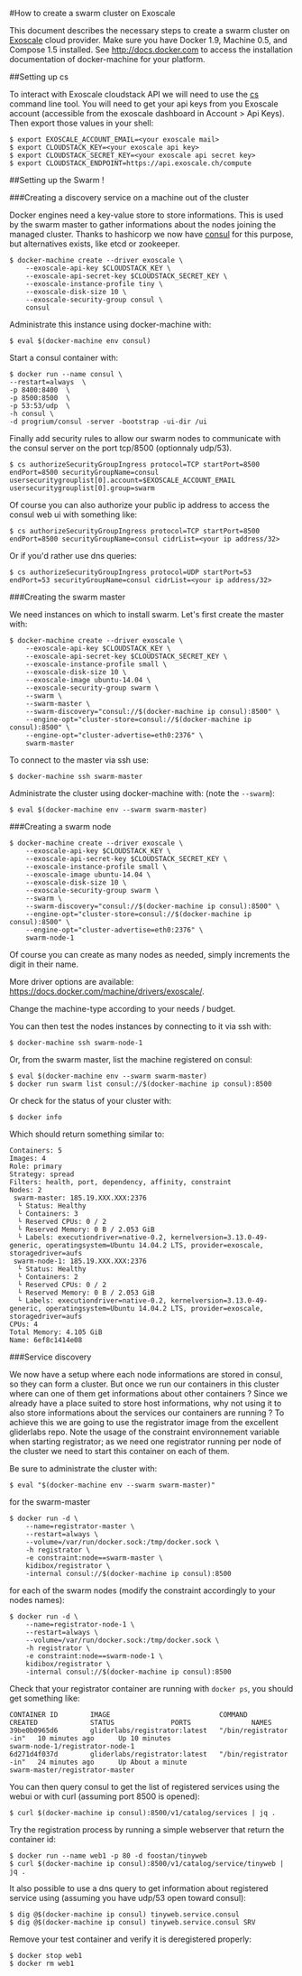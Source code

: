 #How to create a swarm cluster on Exoscale

This document describes the necessary steps to create a swarm cluster on [Exoscale](https://exoscale.ch) cloud provider.
Make sure you have Docker 1.9, Machine 0.5, and Compose 1.5 installed.
See http://docs.docker.com to access the installation documentation of docker-machine for your platform.

##Setting up cs

To interact with Exoscale cloudstack API we will need to use the [cs](https://github.com/exoscale/cs) command line tool.
You will need to get your api keys from you Exoscale account (accessible from the exoscale dashboard in Account > Api Keys).
Then export those values in your shell:

    $ export EXOSCALE_ACCOUNT_EMAIL=<your exoscale mail>
    $ export CLOUDSTACK_KEY=<your exoscale api key>
    $ export CLOUDSTACK_SECRET_KEY=<your exoscale api secret key>
    $ export CLOUDSTACK_ENDPOINT=https://api.exoscale.ch/compute

##Setting up the Swarm !

###Creating a discovery service on a machine out of the cluster

Docker engines need a key-value store to store informations. This is used by the swarm master to gather informations about the nodes joining the managed cluster. Thanks to hashicorp we now have [consul](https://www.consul.io/) for this purpose, but alternatives exists, like etcd or zookeeper.

    $ docker-machine create --driver exoscale \
        --exoscale-api-key $CLOUDSTACK_KEY \
        --exoscale-api-secret-key $CLOUDSTACK_SECRET_KEY \
        --exoscale-instance-profile tiny \
        --exoscale-disk-size 10 \
        --exoscale-security-group consul \
        consul

Administrate this instance using docker-machine with:

    $ eval $(docker-machine env consul)

Start a consul container with:

    $ docker run --name consul \
    --restart=always  \
    -p 8400:8400  \
    -p 8500:8500  \
    -p 53:53/udp  \
    -h consul \
    -d progrium/consul -server -bootstrap -ui-dir /ui

Finally add security rules to allow our swarm nodes to communicate with the consul server on the port tcp/8500 (optionnaly udp/53).
    
    $ cs authorizeSecurityGroupIngress protocol=TCP startPort=8500 endPort=8500 securityGroupName=consul usersecuritygrouplist[0].account=$EXOSCALE_ACCOUNT_EMAIL usersecuritygrouplist[0].group=swarm

Of course you can also authorize your public ip address to access the consul web ui with something like:

    $ cs authorizeSecurityGroupIngress protocol=TCP startPort=8500 endPort=8500 securityGroupName=consul cidrList=<your ip address/32>

Or if you'd rather use dns queries:

    $ cs authorizeSecurityGroupIngress protocol=UDP startPort=53 endPort=53 securityGroupName=consul cidrList=<your ip address/32>

###Creating the swarm master

We need instances on which to install swarm. Let's first create the master with:
    
    $ docker-machine create --driver exoscale \
        --exoscale-api-key $CLOUDSTACK_KEY \
        --exoscale-api-secret-key $CLOUDSTACK_SECRET_KEY \
        --exoscale-instance-profile small \
        --exoscale-disk-size 10 \
        --exoscale-image ubuntu-14.04 \
        --exoscale-security-group swarm \
        --swarm \
        --swarm-master \
        --swarm-discovery="consul://$(docker-machine ip consul):8500" \
        --engine-opt="cluster-store=consul://$(docker-machine ip consul):8500" \
        --engine-opt="cluster-advertise=eth0:2376" \
        swarm-master

To connect to the master via ssh use:
    
    $ docker-machine ssh swarm-master

Administrate the cluster using docker-machine with: (note the `--swarm`):

    $ eval $(docker-machine env --swarm swarm-master)

###Creating a swarm node

    $ docker-machine create --driver exoscale \
        --exoscale-api-key $CLOUDSTACK_KEY \
        --exoscale-api-secret-key $CLOUDSTACK_SECRET_KEY \
        --exoscale-instance-profile small \
        --exoscale-image ubuntu-14.04 \
        --exoscale-disk-size 10 \
        --exoscale-security-group swarm \
        --swarm \
        --swarm-discovery="consul://$(docker-machine ip consul):8500" \
        --engine-opt="cluster-store=consul://$(docker-machine ip consul):8500" \
        --engine-opt="cluster-advertise=eth0:2376" \
        swarm-node-1

Of course you can create as many nodes as needed, simply increments the digit in their name.

More driver options are available: https://docs.docker.com/machine/drivers/exoscale/.

Change the machine-type according to your needs / budget.

You can then test the nodes instances by connecting to it via ssh with:

    $ docker-machine ssh swarm-node-1

Or, from the swarm master, list the machine registered on consul:
    
    $ eval $(docker-machine env --swarm swarm-master)
    $ docker run swarm list consul://$(docker-machine ip consul):8500

Or check for the status of your cluster with:

    $ docker info

Which should return something similar to:

```
Containers: 5
Images: 4
Role: primary
Strategy: spread
Filters: health, port, dependency, affinity, constraint
Nodes: 2
 swarm-master: 185.19.XXX.XXX:2376
  └ Status: Healthy
  └ Containers: 3
  └ Reserved CPUs: 0 / 2
  └ Reserved Memory: 0 B / 2.053 GiB
  └ Labels: executiondriver=native-0.2, kernelversion=3.13.0-49-generic, operatingsystem=Ubuntu 14.04.2 LTS, provider=exoscale, storagedriver=aufs
 swarm-node-1: 185.19.XXX.XXX:2376
  └ Status: Healthy
  └ Containers: 2
  └ Reserved CPUs: 0 / 2
  └ Reserved Memory: 0 B / 2.053 GiB
  └ Labels: executiondriver=native-0.2, kernelversion=3.13.0-49-generic, operatingsystem=Ubuntu 14.04.2 LTS, provider=exoscale, storagedriver=aufs
CPUs: 4
Total Memory: 4.105 GiB
Name: 6ef8c1414e08
```

###Service discovery

We now have a setup where each node informations are stored in consul, so they can form a cluster. But once we run our containers in this cluster where can one of them get informations about other containers ? 
Since we already have a place suited to store host informations, why not using it to also store informations about the services our containers are running ?
To achieve this we are going to use the registrator image from the excellent gliderlabs repo. Note the usage of the constraint environnement variable when starting registrator; as we need one registrator running per node of the cluster we need to start this container on each of them. 

Be sure to administrate the cluster with:

    $ eval "$(docker-machine env --swarm swarm-master)"

for the swarm-master

    $ docker run -d \
        --name=registrator-master \
        --restart=always \
        --volume=/var/run/docker.sock:/tmp/docker.sock \
        -h registrator \
        -e constraint:node==swarm-master \
        kidibox/registrator \
        -internal consul://$(docker-machine ip consul):8500

for each of the swarm nodes (modify the constraint accordingly to your nodes names):

    $ docker run -d \
        --name=registrator-node-1 \
        --restart=always \
        --volume=/var/run/docker.sock:/tmp/docker.sock \
        -h registrator \
        -e constraint:node==swarm-node-1 \
        kidibox/registrator \
        -internal consul://$(docker-machine ip consul):8500

Check that your registrator container are running with `docker ps`, you should get something like:

```
CONTAINER ID        IMAGE                           COMMAND                  CREATED             STATUS              PORTS               NAMES
39be0b0965d6        gliderlabs/registrator:latest   "/bin/registrator -in"   10 minutes ago      Up 10 minutes                           swarm-node-1/registrator-node-1
6d271d4f037d        gliderlabs/registrator:latest   "/bin/registrator -in"   24 minutes ago      Up About a minute                       swarm-master/registrator-master
```

You can then query consul to get the list of registered services using the webui or with curl (assuming port 8500 is opened):

    $ curl $(docker-machine ip consul):8500/v1/catalog/services | jq .

Try the registration process by running a simple webserver that return the container id:

    $ docker run --name web1 -p 80 -d foostan/tinyweb
    $ curl $(docker-machine ip consul):8500/v1/catalog/service/tinyweb | jq .

It also possible to use a dns query to get information about registered service using (assuming you have udp/53 open toward consul):

    $ dig @$(docker-machine ip consul) tinyweb.service.consul
    $ dig @$(docker-machine ip consul) tinyweb.service.consul SRV

Remove your test container and verify it is deregistered properly:

    $ docker stop web1
    $ docker rm web1



